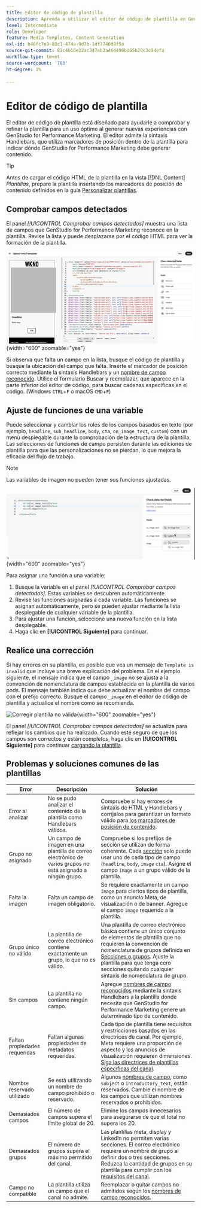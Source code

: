 ```yaml
---
title: Editor de código de plantilla
description: Aprenda a utilizar el editor de código de plantilla en GenStudio for Performance Marketing.
level: Intermediate
role: Developer
feature: Media Templates, Content Generation
exl-id: b46fc7a9-88c1-474a-9d7b-1df7740d8f5a
source-git-commit: 81c4b10e22ac347eb2a464496bd65b29c3c94efa
workflow-type: tm+mt
source-wordcount: '783'
ht-degree: 1%

---
```


# Editor de código de plantilla

El editor de código de plantilla está diseñado para ayudarle a comprobar y refinar la plantilla para un uso óptimo al generar nuevas experiencias con GenStudio for Performance Marketing. El editor admite la sintaxis Handlebars, que utiliza marcadores de posición dentro de la plantilla para indicar dónde GenStudio for Performance Marketing debe generar contenido.

>[!TIP]
>
>Antes de cargar el código HTML de la plantilla en la vista [!DNL Content] _Plantillas_, prepare la plantilla insertando los marcadores de posición de contenido definidos en la guía [Personalizar plantillas](customize-template.md).

## Comprobar campos detectados

El panel _[!UICONTROL Comprobar campos detectados]_ muestra una lista de campos que GenStudio for Performance Marketing reconoce en la plantilla. Revise la lista y puede desplazarse por el código HTML para ver la formación de la plantilla.

![Vista del editor de código](/help/assets/template-detected-fields.png "Comprobar campos detectados"){width="600" zoomable="yes"}

Si observa que falta un campo en la lista, busque el código de plantilla y busque la ubicación del campo que falta. Inserte el marcador de posición correcto mediante la sintaxis Handlebars y un [nombre de campo reconocido](/help/user-guide/content/customize-template.md#recognized-field-names). Utilice el formulario Buscar y reemplazar, que aparece en la parte inferior del editor de código, para buscar cadenas específicas en el código. (Windows `CTRL`+`F` o macOS `CMD`+`F`)

## Ajuste de funciones de una variable

Puede seleccionar y cambiar los roles de los campos basados en texto (por ejemplo, `headline`, `sub_headline`, `body`, `cta`, `on_image_text`, `custom`) con un menú desplegable durante la comprobación de la estructura de la plantilla. Las selecciones de funciones de campo persisten durante las ediciones de plantilla para que las personalizaciones no se pierdan, lo que mejora la eficacia del flujo de trabajo.

>[!NOTE]
>
>Las variables de imagen no pueden tener sus funciones ajustadas.

![Selección de campo de varios roles](/help/assets/multirole-dropdown-field.png "Selección de campo de varios roles"){width="600" zoomable="yes"}

Para asignar una función a una variable:

1. Busque la variable en el panel _[!UICONTROL Comprobar campos detectados]_. Estas variables se descubren automáticamente.
2. Revise las funciones asignadas a cada variable. Las funciones se asignan automáticamente, pero se pueden ajustar mediante la lista desplegable de cualquier variable de la plantilla.
3. Para ajustar una función, seleccione una nueva función en la lista desplegable.
4. Haga clic en **[!UICONTROL Siguiente]** para continuar.

## Realice una corrección

Si hay errores en su plantilla, es posible que vea un mensaje de `Template is invalid` que incluye una breve explicación del problema. En el ejemplo siguiente, el mensaje indica que el campo `_image` no se ajusta a la convención de nomenclatura de campos establecida en la plantilla de varios pods. El mensaje también indica que debe actualizar el nombre del campo con el prefijo correcto. Busque el campo `_image` en el editor de código de plantilla y actualice el nombre como se recomienda.

![Corregir plantilla no válida](/help/assets/animation/template-code-editor.gif){width="600" zoomable="yes"}

El panel _[!UICONTROL Comprobar campos detectados]_ se actualiza para reflejar los cambios que ha realizado. Cuando esté seguro de que los campos son correctos y están completos, haga clic en **[!UICONTROL Siguiente]** para continuar [cargando la plantilla](/help/user-guide/content/use-templates.md#add-a-template).

## Problemas y soluciones comunes de las plantillas

| **Error** | **Descripción** | **Solución** |
|-----------------------------|---------------------------------------------------------------------------------|-----------------------------------------------------------------------------------------------|
| Error al analizar | No se pudo analizar el contenido de la plantilla como Handlebars válidos. | Compruebe si hay errores de sintaxis de HTML y Handlebars y corríjalos para garantizar un formato válido para [los marcadores de posición de contenido](/help/user-guide/content/customize-template.md#content-placeholders). |
| Grupo no asignado | Un campo de imagen en una plantilla de correo electrónico de varios grupos no está asignado a ningún grupo. | Compruebe si los prefijos de sección se utilizan de forma coherente. Cada [sección](/help/user-guide/content/customize-template.md#sections-or-groups) solo puede usar uno de cada tipo de campo (`headline`, `body`, `image` `cta`). Asigne el campo `image` a un grupo válido de la plantilla. |
| Falta la imagen | Falta un campo de imagen obligatorio. | Se requiere exactamente un campo `image` para ciertos tipos de plantilla, como un anuncio Meta, de visualización o de banner. Agregue el campo `image` requerido a la plantilla. |
| Grupo único no válido | La plantilla de correo electrónico contiene exactamente un grupo, lo que no es válido. | Una plantilla de correo electrónico básica contiene un único conjunto de elementos de plantilla que no requieren la convención de nomenclatura de grupos definida en [Secciones o grupos](/help/user-guide/content/customize-template.md#sections-or-groups). Ajuste la plantilla para que tenga cero secciones quitando cualquier sintaxis de nomenclatura de grupo. |
| Sin campos | La plantilla no contiene ningún campo. | Agregue [nombres de campo reconocidos](/help/user-guide/content/customize-template.md#recognized-field-names) mediante la sintaxis Handlebars a la plantilla donde necesita que GenStudio for Performance Marketing genere un determinado tipo de contenido. |
| Faltan propiedades requeridas | Faltan algunas propiedades de metadatos requeridas. | Cada tipo de plantilla tiene requisitos y restricciones basados en las directrices de canal. Por ejemplo, Meta requiere una proporción de aspecto y los anuncios de visualización requieren dimensiones. [Siga las directrices de plantillas específicas del canal](/help/user-guide/content/best-practices-for-templates.md#follow-channel-specific-template-guidelines). |
| Nombre reservado utilizado | Se está utilizando un nombre de campo prohibido o reservado. | Algunos [nombres de campo](/help/user-guide/content/customize-template.md#recognized-field-names), como `subject` o `introductory_text`, están reservados. Cambie el nombre de los campos que utilizan nombres reservados o prohibidos. |
| Demasiados campos | El número de campos supera el límite global de 20. | Elimine los campos innecesarios para asegurarse de que el total no supera los 20. |
| Demasiados grupos | El número de grupos supera el máximo permitido del canal. | Las plantillas meta, display y LinkedIn no permiten varias secciones. El correo electrónico requiere un nombre de grupo al definir dos o tres secciones. Reduzca la cantidad de grupos en su plantilla para cumplir con los [requisitos del canal](/help/user-guide/content/best-practices-for-templates.md#follow-channel-specific-template-guidelines). |
| Campo no compatible | La plantilla utiliza un campo que el canal no admite. | Reemplazar o quitar campos no admitidos según los [nombres de campo reconocidos](/help/user-guide/content/customize-template.md#recognized-field-names). |
